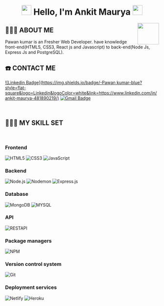 <h1 align="center">
<img src="https://github.com/blackcater/blackcater/raw/master/images/Hi.gif" height="32" />
Hello, I'm Ankit Maurya
<img src="https://github.com/blackcater/blackcater/raw/master/images/Hi.gif" height="32" />
</h1>

<img align='right' src="https://media.giphy.com/media/LmNwrBhejkK9EFP504/giphy.gif" width="70">

## 👨🏾‍💻 ABOUT ME

<p>Pawan kumar  is an Fresher Web Developer. have knowledge  front-end(HTML5, CSS3, React js and Javascript) to back-end(Node Js, Express Js and PostgreSQL).</p>


## ☎️ CONTACT ME

[![Linkedin Badge](https://img.shields.io/badge/-Pawan kumar-blue?style=flat-square&logo=Linkedin&logoColor=white&link=https://www.linkedin.com/in/ankit-maurya-481890219/)](https://www.linkedin.com/in/ankit-maurya-481890219/)
[![Gmail Badge](https://img.shields.io/badge/-pawankumars2255@gmail.com-c14438?style=flat-square&logo=Gmail&logoColor=white&link=mailto:pawankumars2255@gmail.com)](mailto:pawankumars2255@gmail.com)


<br />

## 👨🏾‍🔧 MY SKILL SET

<br />

### Frontend

![HTML5](https://img.shields.io/badge/-HTML5-000000?style=flat&logo=HTML5)
![CSS3](https://img.shields.io/badge/-CSS3-000000?style=flat&logo=CSS3&logoColor=1572B6)
![JavaScript](https://img.shields.io/badge/-JavaScript-000000?style=flat&logo=javascript)

### Backend

![Node.js](https://img.shields.io/badge/-Node.js-000000?style=flat&logo=Node.js&logoColor=339933)
![Nodemon](https://img.shields.io/badge/-Nodemon-000000?style=flat&logo=Nodemon&logoColor=76D04B)
![Express.js](https://img.shields.io/badge/-Express.js-000000?style=flat&logo=Express.js&logoColor=76D04B)

### Database

![MongoDB](https://img.shields.io/badge/-MongoDB-000000?style=flat&logo=MongoDB&logoColor=47A248)
![MYSQL](https://img.shields.io/badge/-MYSQL-000000?style=flat&logo=MYSQL&logoColor=336791)

### API

![RESTAPI](https://img.shields.io/badge/-RESTAPI-000000?style=flat&logo=RESTAPI&logoColor=336791)

### Package managers

![NPM](https://img.shields.io/badge/-NPM-000000?style=flat&logo=NPM&logoColor=CB3837)



### Version control system

![Git](https://img.shields.io/badge/-Git-000000?style=flat&logo=Git&logoColor=F05032)

### Deployment services

![Netlify](https://img.shields.io/badge/-Netlify-000000?style=flat&logo=Netlify%20AWS&logoColor=FFFFFF)
![Heroku](https://img.shields.io/badge/-Heroku-000000?style=flat&logo=Heroku%20AWS&logoColor=FFFFFF)
